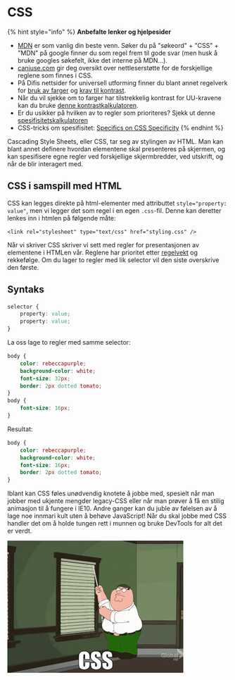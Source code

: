 # CSS

{% hint style="info" %}
**Anbefalte lenker og hjelpesider**

* [MDN](https://developer.mozilla.org/en-US/docs/Web/CSS) er som vanlig din beste venn. Søker du på "søkeord" + "CSS" + "MDN" på google finner du som regel frem til gode svar \(men husk å bruke googles søkefelt, ikke det interne på MDN...\).
* [caniuse.com](http://caniuse.com/) gir deg oversikt over nettleserstøtte for de forskjellige reglene som finnes i CSS.
* På Difis nettsider for universell utforming finner du blant annet regelverk for [bruk av farger](https://uu.difi.no/krav-og-regelverk/losningsforslag-web/bruk-av-farger) og [krav til kontrast](https://uu.difi.no/krav-og-regelverk/losningsforslag-web/kontrast).
* Når du vil sjekke om to farger har tilstrekkelig kontrast for UU-kravene kan du bruke [denne kontrastkalkulatoren](http://leaverou.github.io/contrast-ratio/).
* Er du usikker på hvilken av to regler som prioriteres? Sjekk ut denne [spesifisitetskalkulatoren](https://specificity.keegan.st/)
* CSS-tricks om spesifisitet: [Specifics on CSS Specificity](https://css-tricks.com/specifics-on-css-specificity/)
{% endhint %}

Cascading Style Sheets, eller CSS, tar seg av stylingen av HTML. Man kan blant annet definere hvordan elementene skal presenteres på skjermen, og kan spesifisere egne regler ved forskjellige skjermbredder, ved utskrift, og når de blir interagert med.

## CSS i samspill med HTML

CSS kan legges direkte på html-elementer med attributtet `style="property: value"`, men vi legger det som regel i en egen `.css`-fil. Denne kan deretter lenkes inn i htmlen på følgende måte:

```markup
<link rel="stylesheet" type="text/css" href="styling.css" />
```

Når vi skriver CSS skriver vi sett med regler for presentasjonen av elementene i HTMLen vår. Reglene har prioritet etter [regelvekt](https://developer.mozilla.org/en/docs/Web/CSS/Specificity) og rekkefølge. Om du lager to regler med lik selector vil den siste overskrive den første.

## Syntaks

```css
selector {
    property: value;
    property: value;
}
```

La oss lage to regler med samme selector:

```css
body {
    color: rebeccapurple;
    background-color: white;
    font-size: 32px;
    border: 2px dotted tomato;
}
body {
    font-size: 16px;
}
```

Resultat:

```css
body {
    color: rebeccapurple;
    background-color: white;
    font-size: 16px;
    border: 2px dotted tomato;
}
```

Iblant kan CSS føles unødvendig knotete å jobbe med, spesielt når man jobber med ukjente mengder legacy-CSS eller når man prøver å få en stilig animasjon til å fungere i IE10. Andre ganger kan du juble av følelsen av å lage noe innmari kult uten å behøve JavaScript! Når du skal jobbe med CSS handler det om å holde tungen rett i munnen og bruke DevTools for alt det er verdt.

![Family Guy CSS](../.gitbook/assets/css-family-guy.gif)

